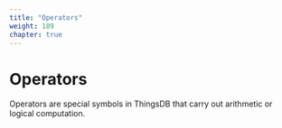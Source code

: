 ```yaml
---
title: "Operators"
weight: 189
chapter: true
---
```


# Operators

Operators are special symbols in ThingsDB that carry out arithmetic or logical computation.
